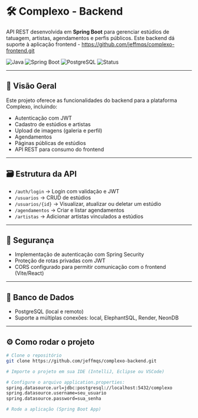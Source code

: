 # 🛠️ Complexo - Backend

API REST desenvolvida em **Spring Boot** para gerenciar estúdios de tatuagem, artistas, agendamentos e perfis públicos. Este backend dá suporte à aplicação frontend - https://github.com/jeffmqs/complexo-frontend.git

![Java](https://img.shields.io/badge/Java-ED8B00?style=for-the-badge&logo=java&logoColor=white)
![Spring Boot](https://img.shields.io/badge/Spring_Boot-6DB33F?style=for-the-badge&logo=spring-boot&logoColor=white)
![PostgreSQL](https://img.shields.io/badge/PostgreSQL-4169E1?style=for-the-badge&logo=postgresql&logoColor=white)
![Status](https://img.shields.io/badge/status-em%20desenvolvimento-yellow)

---

## 📌 Visão Geral

Este projeto oferece as funcionalidades do backend para a plataforma Complexo, incluindo:

- Autenticação com JWT
- Cadastro de estúdios e artistas
- Upload de imagens (galeria e perfil)
- Agendamentos
- Páginas públicas de estúdios
- API REST para consumo do frontend

---

## 🗃️ Estrutura da API

- `/auth/login` → Login com validação e JWT
- `/usuarios` → CRUD de estúdios
- `/usuarios/{id}` → Visualizar, atualizar ou deletar um estúdio
- `/agendamentos` → Criar e listar agendamentos
- `/artistas` → Adicionar artistas vinculados a estúdios

---

## 🔐 Segurança

- Implementação de autenticação com Spring Security
- Proteção de rotas privadas com JWT
- CORS configurado para permitir comunicação com o frontend (Vite/React)

---

## 💾 Banco de Dados

- PostgreSQL (local e remoto)
- Suporte a múltiplas conexões: local, ElephantSQL, Render, NeonDB

---

## ⚙️ Como rodar o projeto

```bash
# Clone o repositório
git clone https://github.com/jeffmqs/complexo-backend.git

# Importe o projeto em sua IDE (IntelliJ, Eclipse ou VSCode)

# Configure o arquivo application.properties:
spring.datasource.url=jdbc:postgresql://localhost:5432/complexo
spring.datasource.username=seu_usuario
spring.datasource.password=sua_senha

# Rode a aplicação (Spring Boot App)
